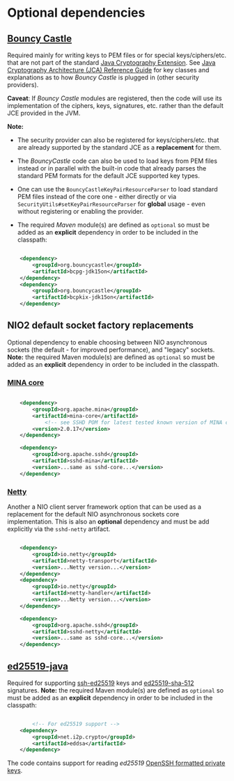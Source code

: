 # Optional dependencies

## [Bouncy Castle](https://www.bouncycastle.org/)


Required mainly for writing keys to PEM files or for special keys/ciphers/etc. that are not part of the standard
[Java Cryptography Extension](https://en.wikipedia.org/wiki/Java_Cryptography_Extension). See
[Java Cryptography Architecture (JCA) Reference Guide](https://docs.oracle.com/javase/8/docs/technotes/guides/security/crypto/CryptoSpec.html)
for key classes and explanations as to how _Bouncy Castle_ is plugged in (other security providers).

**Caveat**: If _Bouncy Castle_ modules are registered, then the code will use its implementation of the ciphers,
keys, signatures, etc. rather than the default JCE provided in the JVM.

 **Note:**

 - The security provider can also be registered for keys/ciphers/etc. that are already supported by the standard JCE as a **replacement** for them.


 - The _BouncyCastle_ code can also be used to load keys from PEM files instead or in parallel with the built-in code that
already parses the standard PEM formats for the default JCE supported key types.


- One can use the `BouncyCastleKeyPairResourceParser` to load standard PEM files instead of the core one - either directly
or via `SecurityUtils#setKeyPairResourceParser` for **global** usage - even without registering or enabling the provider.


 - The required _Maven_ module(s) are defined as `optional` so must be added as an **explicit** dependency in order to be included in the classpath:


```xml

    <dependency>
        <groupId>org.bouncycastle</groupId>
        <artifactId>bcpg-jdk15on</artifactId>
    </dependency>
    <dependency>
        <groupId>org.bouncycastle</groupId>
        <artifactId>bcpkix-jdk15on</artifactId>
    </dependency>

```

## NIO2 default socket factory replacements

Optional dependency to enable choosing between NIO asynchronous sockets (the default - for improved performance), and "legacy" sockets.
**Note:** the required Maven module(s) are defined as `optional` so must be added as an **explicit** dependency in order to be included
in the classpath.

### [MINA core](https://mina.apache.org/mina-project/)

```xml

    <dependency>
        <groupId>org.apache.mina</groupId>
        <artifactId>mina-core</artifactId>
            <!-- see SSHD POM for latest tested known version of MINA core -->
        <version>2.0.17</version>
    </dependency>

    <dependency>
        <groupId>org.apache.sshd</groupId>
        <artifactId>sshd-mina</artifactId>
        <version>...same as sshd-core...</version>
    </dependency>

```

### [Netty](https://netty.io/)

Another a NIO client server framework option that can be used as a replacement for the default NIO asynchronous sockets core
implementation. This is also an **optional** dependency and must be add explicitly via the `sshd-netty` artifact.

```xml

    <dependency>
        <groupId>io.netty</groupId>
        <artifactId>netty-transport</artifactId>
        <version>...Netty version...</version>
    </dependency>
    <dependency>
        <groupId>io.netty</groupId>
        <artifactId>netty-handler</artifactId>
        <version>...Netty version...</version>
    </dependency>

    <dependency>
        <groupId>org.apache.sshd</groupId>
        <artifactId>sshd-netty</artifactId>
        <version>...same as sshd-core...</version>
    </dependency>

```

## [ed25519-java](https://github.com/str4d/ed25519-java)

Required for supporting [ssh-ed25519](https://tools.ietf.org/html/draft-bjh21-ssh-ed25519-02) keys
and [ed25519-sha-512](https://tools.ietf.org/html/draft-josefsson-eddsa-ed25519-02) signatures. **Note:**
the required Maven module(s) are defined as `optional` so must be added as an **explicit** dependency in
order to be included in the classpath:


```xml

        <!-- For ed25519 support -->
    <dependency>
        <groupId>net.i2p.crypto</groupId>
        <artifactId>eddsa</artifactId>
    </dependency>

```

The code contains support for reading _ed25519_ [OpenSSH formatted private keys](https://issues.apache.org/jira/browse/SSHD-703).
